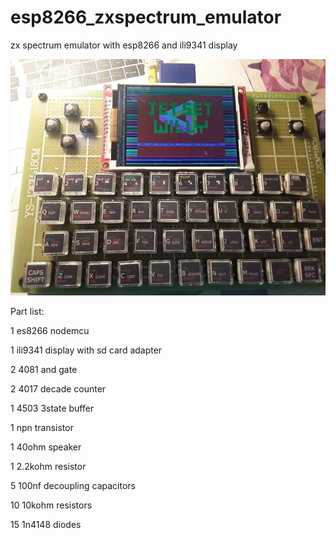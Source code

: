 # esp8266_zxspectrum_emulator
zx spectrum emulator with esp8266 and ili9341 display

![Screenshot](zxpicture.jpg)

Part list:

1 es8266 nodemcu

1 ili9341 display with sd card adapter

2 4081 and gate

2 4017 decade counter

1 4503 3state buffer

1 npn transistor

1 40ohm speaker

1 2.2kohm resistor

5 100nf decoupling capacitors

10 10kohm resistors

15 1n4148 diodes




